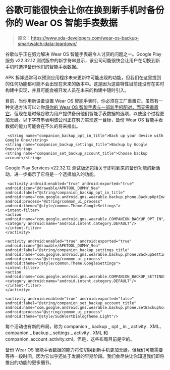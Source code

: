 # 谷歌可能很快会让你在换到新手机时备份你的 Wear OS 智能手表数据

> 原文：<https://www.xda-developers.com/wear-os-backup-smartwatch-data-teardown/>

谷歌似乎正在努力解决 Wear OS 智能手表最令人讨厌的问题之一。Google Play 服务 v22.32.12 测试版中的新字符串显示，该公司可能很快会让用户在切换到新手机时选择备份他们的智能手表数据。

APK 拆卸通常可以预测应用程序未来更新中可能出现的功能，但我们在这里提到的任何功能都可能不会出现在未来的版本中。这是因为这些特性目前还没有在实时构建中实现，并且可能会被开发人员在未来的构建中随时引入。

目前，当你用新设备设置 Wear OS 智能手表时，你必须在工厂重置它。虽然有一种变通方法可以让你[将你的 Wear OS 智能手表与一部新手机配对，而无需重置它](https://www.xda-developers.com/pair-android-wear-without-factory-reset/)，但现在是时候谷歌为用户提供备份他们智能手表数据的选项，以使这个过程更加无缝。以下字符串表明该公司正在努力实现这一目标，备份 Wear OS 智能手表数据的能力可能会在不久的将来推出。

```
 <string name="companion_backup_opt_in_title">Back up your device with Google One</string>
<string name="companion_backup_settings_title">Backup by Google One</string>
<string name="companion_set_backup_account_title">Choose backup account</string> 
```

Google Play Services v22.32.12 测试版还包括关于即将到来的备份功能的新活动，进一步揭示了它将是一个选择加入的功能。

```
 <activity android:enabled="true" android:exported="true" android:icon="@drawable/APKTOOL_DUMMY_9ea" android:label="@string/companion_backup_opt_in_title" android:name="com.google.android.gms.wearable.backup.phone.BackupOptInActivity" android:process="@string/common_ui_process" android:theme="@style/common.Theme.GoogleSettings">
<intent-filter>
<action android:name="com.google.android.gms.wearable.COMPANION_BACKUP_OPT_IN"/>
<category android:name="android.intent.category.DEFAULT"/>
</intent-filter>
</activity>

<activity android:enabled="true" android:exported="true" android:icon="@drawable/APKTOOL_DUMMY_9ea" android:label="@string/companion_backup_settings_title" android:name="com.google.android.gms.wearable.backup.phone.BackupSettingsActivity" android:process="@string/common_ui_process" android:theme="@style/common.Theme.GoogleSettings">
<intent-filter>
<action android:name="com.google.android.gms.wearable.COMPANION_BACKUP_SETTINGS"/>
<category android:name="android.intent.category.DEFAULT"/>
</intent-filter>
</activity>

<activity android:enabled="true" android:exported="false" android:label="@string/companion_set_backup_account_title" android:name="com.google.android.gms.wearable.backup.phone.SetBackupAccountActivity" android:process="@string/common_ui_process" android:theme="@style/SudAlertDialogTheme.Light"/> 
```

每个活动也有新的布局，称为 companion _ backup _ opt _ in _ activity . XML、companion _ backup _ settings _ activity . XML 和 companion_account_activity.xml，但是，这些布局目前是空的。

备份 Wear OS 智能手表数据的能力将使切换到新手机更加无缝。但我们可能需要等待一段时间，因为它似乎还处于发展的早期阶段。我们会尽快让你知道我们即将推出的功能的更多细节。